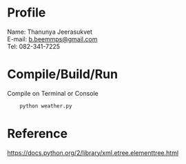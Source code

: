 # Profile
Name: Thanunya Jeerasukvet <br />
E-mail: b.beemmps@gmail.com <br />
Tel: 082-341-7225

# Compile/Build/Run
Compile on Terminal or Console
```python
	python weather.py
``` 

# Reference
https://docs.python.org/2/library/xml.etree.elementtree.html
